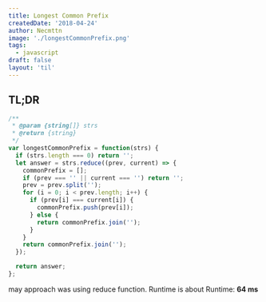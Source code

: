 ```yaml
---
title: Longest Common Prefix
createdDate: '2018-04-24'
author: Necmttn
image: './longestCommonPrefix.png'
tags:
  - javascript
draft: false
layout: 'til'
---
```


## TL;DR

```javascript
/**
 * @param {string[]} strs
 * @return {string}
 */
var longestCommonPrefix = function(strs) {
  if (strs.length === 0) return '';
  let answer = strs.reduce((prev, current) => {
    commonPrefix = [];
    if (prev === '' || current === '') return '';
    prev = prev.split('');
    for (i = 0; i < prev.length; i++) {
      if (prev[i] === current[i]) {
        commonPrefix.push(prev[i]);
      } else {
        return commonPrefix.join('');
      }
    }
    return commonPrefix.join('');
  });

  return answer;
};
```

may approach was using reduce function.
Runtime is about Runtime: **64 ms**
